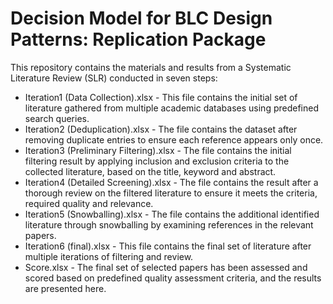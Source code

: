 # Decision Model for BLC Design Patterns: Replication Package

This repository contains the materials and results from a Systematic Literature Review (SLR) conducted in seven steps:

- Iteration1 (Data Collection).xlsx - This file contains the initial set of literature gathered from multiple academic databases using predefined search queries.
- Iteration2 (Deduplication).xlsx - The file contains the dataset after removing duplicate entries to ensure each reference appears only once.
- Iteration3 (Preliminary Filtering).xlsx - The file contains the initial filtering result by applying inclusion and exclusion criteria to the collected literature, based on the title, keyword and abstract.
- Iteration4 (Detailed Screening).xlsx -  The file contains the result after a thorough review  on the filtered literature to ensure it meets the criteria, required quality and relevance.
- Iteration5 (Snowballing).xlsx -  The file contains the additional identified literature  through snowballing by examining references in the relevant papers.
- Iteration6 (final).xlsx - This file contains the final set of literature after multiple iterations of filtering and review.
- Score.xlsx -  The final set of selected papers has been assessed and scored based on predefined quality assessment criteria, and the results are presented here.
